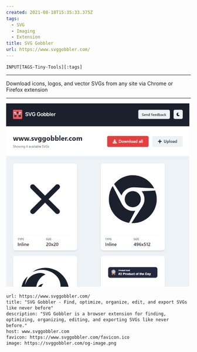 ```yaml
---
created: 2021-08-18T15:35:33.375Z
tags: 
  - SVG
  - Imaging
  - Extension
title: SVG Gobbler
url: https://www.svggobbler.com/
---
```

```meta-bind
INPUT[TAGS-Tiny-Tools][:tags]
```

___
Download icons, logos, and vector SVGs from any site via Chrome or Firefox extension
___

![](_attachments/svg-gobbler.jpg)

```cardlink
url: https://www.svggobbler.com/
title: "SVG Gobbler - Find, optimize, organize, edit, and export SVGs like never before"
description: "SVG Gobbler is a browser extension for finding, optimizing, organizing, editing, and exporting SVGs like never before."
host: www.svggobbler.com
favicon: https://www.svggobbler.com/favicon.ico
image: https://svggobbler.com/og-image.png
```
